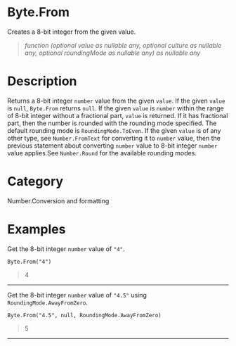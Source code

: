 ﻿# Byte.From
Creates a 8-bit integer from the given value.
> _function (optional value as nullable any, optional culture as nullable any, optional roundingMode as nullable any) as nullable any_
# Description 
Returns a 8-bit integer <code>number</code> value from the given <code>value</code>. If the given <code>value</code> is <code>null</code>, <code>Byte.From</code> returns <code>null</code>.  If the given <code>value</code> is <code>number</code> within the range of 8-bit integer without a fractional part, <code>value</code> is returned. If it has fractional part, then the number is rounded with the rounding mode specified. The default rounding mode is <code>RoundingMode.ToEven</code>. If the given <code>value</code> is of any other type, see <code>Number.FromText</code> for converting it to <code>number</code> value, then the previous statement about converting <code>number</code> value to 8-bit integer <code>number</code> value applies.See <code>Number.Round</code> for the available rounding modes.
# Category 
Number.Conversion and formatting
# Examples 
Get the 8-bit integer <code>number</code> value of <code>"4"</code>.
```
Byte.From("4")
```
> 4
***
Get the 8-bit integer <code>number</code> value of <code>"4.5"</code> using <code>RoundingMode.AwayFromZero</code>.
```
Byte.From("4.5", null, RoundingMode.AwayFromZero)
```
> 5
***
